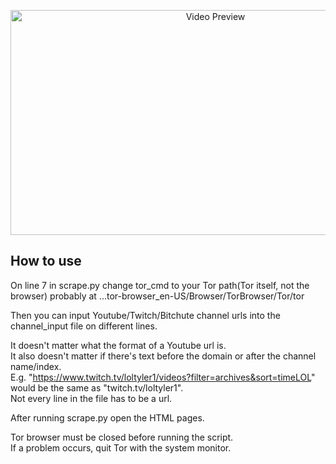 <p align="center"><img alt="Video Preview" src="./showcase.gif" width="640" height="360"/></p>
             
## How to use  

On line 7 in scrape.py change tor_cmd to your Tor path(Tor itself, not the browser) probably at ...tor-browser_en-US/Browser/TorBrowser/Tor/tor  
  
Then you can input Youtube/Twitch/Bitchute channel urls into the channel_input file on different lines.  

It doesn't matter what the format of a Youtube url is.  
It also doesn't matter if there's text before the domain or after the channel name/index.  
E.g. "https://www.twitch.tv/loltyler1/videos?filter=archives&sort=timeLOL" would be the same as "twitch.tv/loltyler1".  
Not every line in the file has to be a url.  

After running scrape.py open the HTML pages.  
  
Tor browser must be closed before running the script.  
If a problem occurs, quit Tor with the system monitor.
